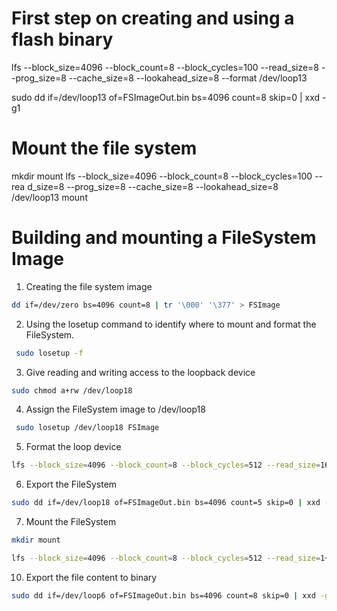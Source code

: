 # First step on creating and using a flash binary

lfs --block_size=4096 --block_count=8 --block_cycles=100 --read_size=8 --prog_size=8 --cache_size=8 --lookahead_size=8 --format /dev/loop13

sudo dd if=/dev/loop13 of=FSImageOut.bin bs=4096 count=8 skip=0 | xxd -g1

# Mount the file system

mkdir mount
lfs --block_size=4096 --block_count=8 --block_cycles=100 --rea
d_size=8 --prog_size=8 --cache_size=8 --lookahead_size=8 /dev/loop13 mount


# Building and mounting a FileSystem Image 

1. Creating the file system image 

```bash 
dd if=/dev/zero bs=4096 count=8 | tr '\000' '\377' > FSImage
```

2. Using the losetup command to identify where to mount and format the FileSystem.

```bash
 sudo losetup -f
```

3. Give reading and writing access to the loopback device

```bash 
sudo chmod a+rw /dev/loop18
```

4. Assign the FileSystem image to /dev/loop18

```bash 
 sudo losetup /dev/loop18 FSImage
```

5. Format the loop device 

``` bash 
lfs --block_size=4096 --block_count=8 --block_cycles=512 --read_size=16 --prog_size=16 --cache_size=64 --lookahead_size=32 --format /dev/loop13
```

6. Export the FileSystem 

```bash
sudo dd if=/dev/loop18 of=FSImageOut.bin bs=4096 count=5 skip=0 | xxd -g1
```

7. Mount the FileSystem 


```bash 
mkdir mount 
```

```bash 
lfs --block_size=4096 --block_count=8 --block_cycles=512 --read_size=1+ --prog_size=16 --cache_size=64 --lookahead_size=32 /dev/loop6 mount
```


10. Export the file content to binary

```bash
sudo dd if=/dev/loop6 of=FSImageOut.bin bs=4096 count=8 skip=0 | xxd -g1

```
